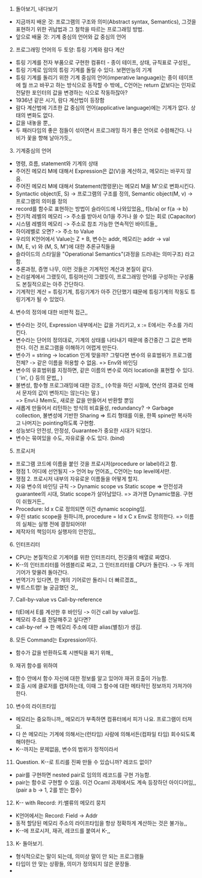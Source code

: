 1. 돌아보기, 내다보기
- 지금까지 배운 것: 프로그램의 구조와 의미(Abstract syntax, Semantics), 그것을 표현하기 위한 귀납법과 그 철학을 따르는 프로그래밍 방법.
- 앞으로 배울 것: 기계 중심의 언어와 값 중심의 언어

2. 프로그래밍 언어의 두 토양: 튜링 기계와 람다 계산
- 튜링 기계를 전자 부품으로 구현한 컴퓨터 - 종이 테이프, 상태, 규칙표로 구성된,,
- 튜링 기계로 임의의 튜링 기계를 돌릴 수 있다. 보편만능의 기계
- 튜링 기계를 돌리기 위한 기계 중심의 언어(imperative language)는 종이 테이프에 뭘 쓰고 바꾸고 하는 방식으로 동작할 수 밖에,, C언어는 return 값보다는 인자로 전달한 포인터의 값을 변경하는 식으로 작동하잖아?
- 1936년 같은 시기, 람다 계산법이 등장함
- 람다 계산법에 기초한 값 중심의 언어(applicative language)에는 기계가 없다. 상태의 변화도 없다.
- 값을 내놓을 뿐,,
- 두 패러다임의 좋은 점들이 섞이면서 프로그래밍 하기 좋은 언어로 수렴해간다. 나비가 꽃을 향해 날아가듯,,

3. 기계중심의 언어
- 명령, 흐름, statement와 기계의 상태
- 주어진 메모리 M에 대해서 Expression은 값(V)을 계산하고, 메모리는 바꾸지 않음.
- 주어진 메모리 M에 대해서 Statement(명령문)는 메모리 M을 M'으로 변화시킨다.
- Syntactic object(E, S) -> 프로그램의 구조를 정의, Semantic object(M, v) -> 프로그램의 의미를 정의
- record를 함수로 표현하는 방법이 슬라이드에 나와있었음,, f[b/a] or f{a -> b}
- 전기적 레벨의 메모리 -> 주소를 받아서 0/1을 주거나 쓸 수 있는 회로 (Capacitor)
- 시스템 레벨의 메모리 -> 주소로 참조 가능한 연속적인 바이트들,,
- 하이레벨로 오면? -> 주소 to Value
- 우리의 K언어에서 Value는 Z + B, 변수는 addr, 메모리는 addr -> val
- (M, E, v) 와 (M, S, M')에 대한 추론규칙들을 
- 슬라이드의 스타일을 "Operational Semantics"(과정을 드러내는 의미구조) 라고 함.
- 추론과정, 증명 나무, 이런 것들은 기계적인 계산과 본질이 같다.
- 논리설계에서 그랬듯이, 튜링머신이 그랬듯이, 프로그래밍 언어를 구성하는 구성품도 본질적으로는 아주 간단하다.
- 기계적인 계산 = 튜링기계, 튜링기계가 아주 간단했기 떄문에 튜링기계의 작동도 튜링기계가 될 수 있었다.

4. 변수의 정의에 대한 비판적 접근,,
- 변수라는 것이, Expression 내부에서는 값을 가리키고, x := E에서는 주소를 가리킨다.
- 변수라는 단어의 정의대로, 기계의 상태를 나타내기 때문에 중간중간 그 값은 변화한다. 이건 프로그램을 이해하기 어렵게 만든다.
- 변수가 = string -> location 인게 맞을까? 그렇다면 변수의 유효범위가 프로그램 전체? -> 같은 이름을 허용할 수 없음.
=> Env와 바인딩
- 변수의 유효범위를 지정하면, 같은 이름의 변수로 여러 location을 표현할 수 있다. ( 'in', {} 등의 문법,, )
- 불변성, 함수형 프로그래밍에 대한 강조,, (수학을 하던 시절에, 연산의 결과로 인해서 문자의 값이 변하지는 않는다는 말.)  
=> Env나 Mem도, 새로운 값을 만들어서 반환할 뿐임
- 새롭게 만들어서 리턴하는 방식의 비효율성, redundancy? -> Garbage collection, 불변성에 기반한 Sharing
=> 트리 형태를 이용, 한쪽 spine만 복사하고 나머지는 pointing하도록 구현함.
- 성능보다 안전성, 안정성, Guarantee가 중요한 시대가 되었다.
- 변수는 묶여있을 수도, 자유로울 수도 있다. (bind)

5. 프로시저
- 프로그램 코드에 이름을 붙인 것을 프로시저(procedure or label)라고 함.
- 쟁점 1. 어디에 선언될지 -> 언어 by 언어죠,, C언어는 top level에서만.
- 쟁점 2. 프로시저 내부의 자유로운 이름들을 어떻게 할지.
- 자유 변수의 바인딩 규칙 -> Dynamic scope vs Static scope
=> 안전성과 guarantee의 시대, Static scope가 살아남았다.
=> 과거엔 Dynamic했음. 구현이 쉬웠거든,,
- Procedure: Id x C로 정의되면 이건 dynamic scoping임.
- 우린 static scope을 원하니까, procedure = Id x C x Env로 정의한다. => 이름의 실체는 실행 전에 결정되어야!
- 제작자의 책임이자 실행자의 안전임,,

6. 인터프리터
- CPU는 본질적으로 기계어를 위한 인터프리터, 전깃줄의 배열로 짜였다.
- K--의 인터프리터를 어셈블리로 짜고, 그 인터프리터를 CPU가 돌린다. -> 두 개의 기어가 맞물려 돌아간다.
- 번역기가 있다면, 한 개의 기어로만 돌리니 더 빠르겠죠,,
- 부트스트랩! 늘 궁금했던 것,,

7. Call-by-value vs Call-by-reference
- f(E)에서 E를 계산한 후 바인딩 -> 이건 call by value임.
- 메모리 주소를 전달해주고 싶다면?
- call-by-ref -> 한 메모리 주소에 대한 alias(별칭)가 생김. 

8. 모든 Command는 Expression이다.
- 함수가 값을 반환하도록 시멘틱을 짜기 위해,,

9. 재귀 함수를 위하여
- 함수 안에서 함수 자신에 대한 정보를 알고 있어야 재귀 호출이 가능함.
- 호출 시에 클로저를 캡처하는데, 이때 그 함수에 대한 메타적인 정보까지 가져가야 한다.

10. 변수의 라이프타임
- 메모리는 중요하니까,, 메모리가 부족하면 컴퓨터에서 피가 나요. 프로그램이 터져요.
- 다 쓴 메모리는 기계에 의해서는(런타임) 사람에 의해서든(컴파일 타임) 회수되도록 해야한다.
- K--까지는 문제없음, 변수의 범위가 정적이라서  

11. Question. K--로 트리를 진짜 만들 수 있습니까? 레코드 없이?
- pair를 구현하면 nested pair로 임의의 레코드를 구현 가능함.
- pair는 함수로 구현할 수 있음. 이건 Ocaml 과제에서도 계속 등장하던 아이디어임,, (pair a b -> 1, 2를 받는 함수)

12. K-- with Record: 키:밸류의 메모리 뭉치
- K언어에서는 Record: Field -> Addr
- 동적 할당된 메모리 주소의 라이프타임을 항상 정확하게 계산하는 것은 불가능,,
- K--에 프로시저, 재귀, 레코드를 붙여서 K-,,

13. K- 돌아보기.
- 형식적으로는 말이 되는데, 의미상 말이 안 되는 프로그램들
- 타입이 안 맞는 상황들, 의미가 정의되지 않은 문장들.
-